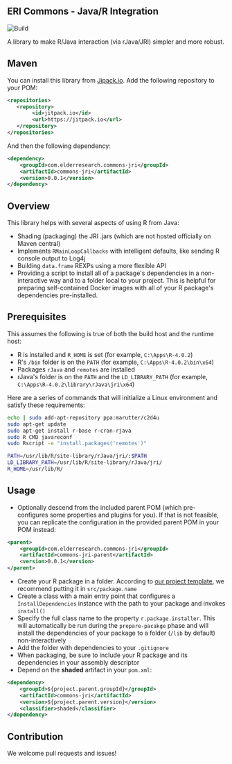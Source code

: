 ERI Commons - Java/R Integration
------------------------------------------

![Build](https://github.com/ElderResearch/commons-jri/workflows/Java%20CI%20with%20Maven/badge.svg)

A library to make R/Java interaction (via rJava/JRI) simpler and more robust.

## Maven

You can install this library from [Jipack.io](https://jitpack.io). Add the following repository to your POM:

```xml
<repositories>
   <repository>
        <id>jitpack.io</id>
        <url>https://jitpack.io</url>
   </repository>
</repositories>
 ```

And then the following dependency:

```xml
<dependency>
	<groupId>com.elderresearch.commons-jri</groupId>
	<artifactId>commons-jri</artifactId>
	<version>0.0.1</version>
</dependency>
```

## Overview

This library helps with several aspects of using R from Java:
* Shading (packaging) the JRI .jars (which are not hosted officially on Maven central)
* Implements `RMainLoopCallbacks` with intelligent defaults, like sending R console output to Log4j
* Building `data.frame` REXPs using a more flexible API
* Providing a script to install all of a package's dependencies in a non-interactive way and to a folder local to your project. This is helpful for preparing self-contained Docker images with all of your R package's dependencies pre-installed.

## Prerequisites

This assumes the following is true of both the build host and the runtime host:
* R is installed and `R_HOME` is set (for example, `C:\Apps\R-4.0.2`)
* R's `/bin` folder is on the `PATH` (for example, `C:\Apps\R-4.0.2\bin\x64`)
* Packages `rJava` and `remotes` are installed
* rJava's folder is on the `PATH` and the `LD_LIBRARY_PATH` (for example, `C:\Apps\R-4.0.2\library\rJava\jri\x64`)

Here are a series of commands that will initialize a Linux environment and satisfy these requirements:

```sh
echo | sudo add-apt-repository ppa:marutter/c2d4u
sudo apt-get update
sudo apt-get install r-base r-cran-rjava
sudo R CMD javareconf
sudo Rscript -e "install.packages('remotes')"

PATH=/usr/lib/R/site-library/rJava/jri/:$PATH
LD_LIBRARY_PATH=/usr/lib/R/site-library/rJava/jri/
R_HOME=/usr/lib/R/
```

## Usage

* Optionally descend from the included parent POM (which pre-configures some properties and plugins for you). If that is not feasible, you can replicate the configuration in the provided parent POM in your POM instead:

```xml
<parent>
	<groupId>com.elderresearch.commons-jri</groupId>
	<artifactId>commons-jri-parent</artifactId>
	<version>0.0.1</version>
</parent>
```

* Create your R package in a folder. According to [our project template](https://gitlab.com/ElderResearch/devops/templates/project), we recommend putting it in `src/package.name`
* Create a class with a main entry point that configures a `InstallDependencies` instance with the path to your package and invokes `install()`
* Specify the full class name to the property `r.package.installer`. This will automatically be run during the `prepare-pacakge` phase and will install the dependencies of your package to a folder (`/lib` by default) non-interactively
* Add the folder with dependencies to your `.gitignore`
* When packaging, be sure to include your R package and its dependencies in your assembly descriptor
* Depend on the **shaded** artifact in your `pom.xml`:

```xml
<dependency>
	<groupId>${project.parent.groupId}</groupId>
	<artifactId>commons-jri</artifactId>
	<version>${project.parent.version}</version>
	<classifier>shaded</classifier>
</dependency>
```

## Contribution

We welcome pull requests and issues!
